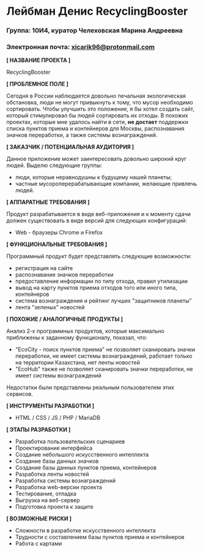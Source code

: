 # Лейбман Денис RecyclingBooster

### Группа: 10И4, куратор Челеховская Марина Андреевна
### Электронная почта: xicarik96@protonmail.com

**[ НАЗВАНИЕ ПРОЕКТА ]**

RecyclingBooster

**[ ПРОБЛЕМНОЕ ПОЛЕ ]**

Сегодня в России наблюдается довольно печальная экологическая обстановка, люди не могут привыкнуть к тому, что мусор необходимо сортировать. Чтобы улучшить это положение, я бы хотел создать сайт, который стимулировал бы людей сортировать их отходы. В похожих проектах, которые мне удалось найти в сети, **не достает** поддержки списка пунктов приема и контейнеров для Москвы, распознавания значков переработки, а также системы вознаграждений.

**[ ЗАКАЗЧИК / ПОТЕНЦИАЛЬНАЯ АУДИТОРИЯ ]**

Данное приложение может заинтересовать довольно широкий круг людей. Выделю следующие группы:

* люди, которые неравнодушны к будущему нашей планеты;
* частные мусороперерабатывающие компании, желающие привлечь людей.

**[ АППАРАТНЫЕ ТРЕБОВАНИЯ ]** 

Продукт разрабатывается в виде веб-приложения и к моменту сдачи должен существовать в виде версий для следующих конфигураций:

* Web - браузеры Chrome и Firefox

**[ ФУНКЦИОНАЛЬНЫЕ ТРЕБОВАНИЯ ]**

Программный продукт будет представлять следующие возможности:

* регистрация на сайте
* распознавание значков переработки
* предоставление информации по типу отхода, правил утилизации
* вывод на карту пунктов приема отходов того или иного типа, контейнеров
* система вознаграждения и рейтинг лучших "защитников планеты"
* лента "зеленых" новостей

**[ ПОХОЖИЕ / АНАЛОГИЧНЫЕ ПРОДУКТЫ ]**

Анализ 2-х программных продуктов, которые максимально приближены к заданному функционалу, показал, что:

* "EcoCity - поиск пунктов приема" не позволяет сканировать значки переработки, не имеет системы вознаграждений, работает только на территории Казахстана, нет ленты новостей
* "EcoHub" также не позволяет сканировать значки переработки, не имеет системы вознаграждений

Недостатки были представлены реальным пользователем этих сервисов.

**[ ИНСТРУМЕНТЫ РАЗРАБОТКИ ]**

* HTML / CSS / JS / PHP / MariaDB

**[ ЭТАПЫ РАЗРАБОТКИ ]**

* Разработка пользовательских сценариев
* Проектирование интерфейса
* Создание небольшого искусственного интеллекта
* Создание базы данных значков
* Создание базы данных пунктов приема, контейнеров
* Разработка ленты новостей
* Разработка системы вознаграждений
* Разработка web-версии проекта
* Тестирование, отладка
* Выгрузка на веб-сервер
* Подготовка проекта к защите

**[ ВОЗМОЖНЫЕ РИСКИ ]**

* Сложности в разработке искусственного интеллекта
* Трудности с составлением базы пунктов приема и контейнеров
* Работа с картами
